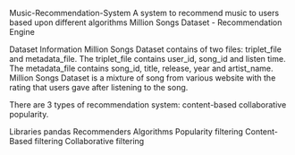 Music-Recommendation-System
A system to recommend music to users based upon different algorithms
Million Songs Dataset - Recommendation Engine

Dataset Information
Million Songs Dataset contains of two files: triplet_file and metadata_file. The triplet_file contains user_id, song_id and listen time. The metadata_file contains song_id, title, release, year and artist_name. Million Songs Dataset is a mixture of song from various website with the rating that users gave after listening to the song.

There are 3 types of recommendation system: 
content-based
collaborative
popularity.





Libraries
pandas
Recommenders
Algorithms
Popularity filtering
Content-Based filtering
Collaborative filtering

